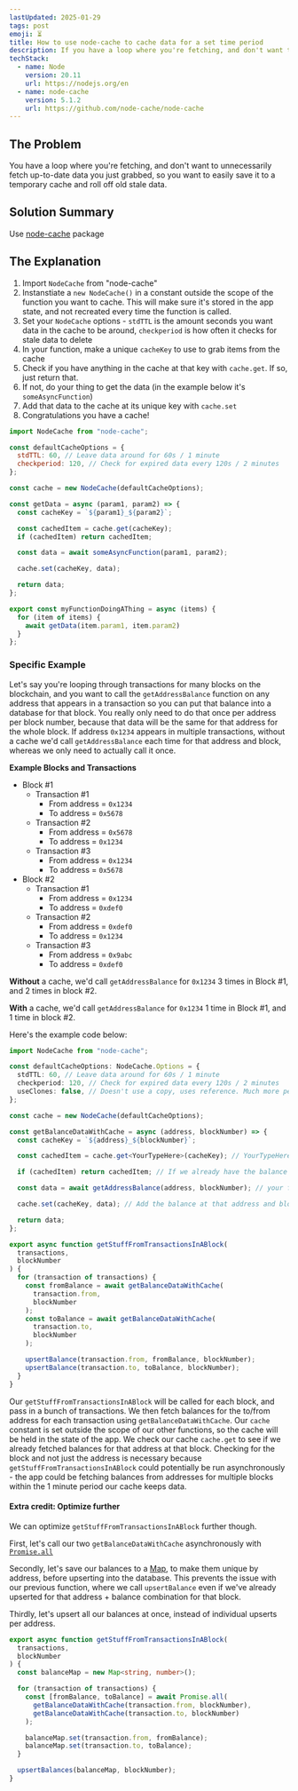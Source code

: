 ```yaml
---
lastUpdated: 2025-01-29
tags: post
emoji: ⏳
title: How to use node-cache to cache data for a set time period
description: If you have a loop where you're fetching, and don't want to unnecessarily fetch up-to-date data you just grabbed, you can use node-cache to easily save it to a temporary cache and roll off old data.
techStack:
  - name: Node
    version: 20.11
    url: https://nodejs.org/en
  - name: node-cache
    version: 5.1.2
    url: https://github.com/node-cache/node-cache
---
```


## The Problem

You have a loop where you're fetching, and don't want to unnecessarily fetch up-to-date data you just grabbed, so you want to easily save it to a temporary cache and roll off old stale data.

## Solution Summary

Use [node-cache](https://github.com/node-cache/node-cache) package

## The Explanation

1. Import `NodeCache` from "node-cache"
2. Instanstiate a `new NodeCache()` in a constant outside the scope of the function you want to cache. This will make sure it's stored in the app state, and not recreated every time the function is called.
3. Set your `NodeCache` options - `stdTTL` is the amount seconds you want data in the cache to be around, `checkperiod` is how often it checks for stale data to delete
4. In your function, make a unique `cacheKey` to use to grab items from the cache
5. Check if you have anything in the cache at that key with `cache.get`. If so, just return that.
6. If not, do your thing to get the data (in the example below it's `someAsyncFunction`)
7. Add that data to the cache at its unique key with `cache.set`
8. Congratulations you have a cache!

```js
import NodeCache from "node-cache";

const defaultCacheOptions = {
  stdTTL: 60, // Leave data around for 60s / 1 minute
  checkperiod: 120, // Check for expired data every 120s / 2 minutes
};

const cache = new NodeCache(defaultCacheOptions);

const getData = async (param1, param2) => {
  const cacheKey = `${param1}_${param2}`;

  const cachedItem = cache.get(cacheKey);
  if (cachedItem) return cachedItem;

  const data = await someAsyncFunction(param1, param2);

  cache.set(cacheKey, data);

  return data;
};

export const myFunctionDoingAThing = async (items) {
  for (item of items) {
    await getData(item.param1, item.param2)
  }
};


```

### Specific Example

Let's say you're looping through transactions for many blocks on the blockchain, and you want to call the `getAddressBalance` function on any address that appears in a transaction so you can put that balance into a database for that block. You really only need to do that once per address per block number, because that data will be the same for that address for the whole block. If address `0x1234` appears in multiple transactions, without a cache we'd call `getAddressBalance` each time for that address and block, whereas we only need to actually call it once.

**Example Blocks and Transactions**

- Block #1
  - Transaction #1
    - From address = `0x1234`
    - To address = `0x5678`
  - Transaction #2
    - From address = `0x5678`
    - To address = `0x1234`
  - Transaction #3
    - From address = `0x1234`
    - To address = `0x5678`
- Block #2
  - Transaction #1
    - From address = `0x1234`
    - To address = `0xdef0`
  - Transaction #2
    - From address = `0xdef0`
    - To address = `0x1234`
  - Transaction #3
    - From address = `0x9abc`
    - To address = `0xdef0`

**Without** a cache, we'd call `getAddressBalance` for `0x1234` 3 times in Block #1, and 2 times in block #2.

**With** a cache, we'd call `getAddressBalance` for `0x1234` 1 time in Block #1, and 1 time in block #2.

Here's the example code below:

```ts
import NodeCache from "node-cache";

const defaultCacheOptions: NodeCache.Options = {
  stdTTL: 60, // Leave data around for 60s / 1 minute
  checkperiod: 120, // Check for expired data every 120s / 2 minutes
  useClones: false, // Doesn't use a copy, uses reference. Much more performant. Good if you're not mutating anything.
};

const cache = new NodeCache(defaultCacheOptions);

const getBalanceDataWithCache = async (address, blockNumber) => {
  const cacheKey = `${address}_${blockNumber}`;

  const cachedItem = cache.get<YourTypeHere>(cacheKey); // YourTypeHere is the type of the data in the cache

  if (cachedItem) return cachedItem; // If we already have the balance for that address in this block, we don't need it again

  const data = await getAddressBalance(address, blockNumber); // your function that gets the balance

  cache.set(cacheKey, data); // Add the balance at that address and block to the cache

  return data;
};

export async function getStuffFromTransactionsInABlock(
  transactions,
  blockNumber
) {
  for (transaction of transactions) {
    const fromBalance = await getBalanceDataWithCache(
      transaction.from,
      blockNumber
    );
    const toBalance = await getBalanceDataWithCache(
      transaction.to,
      blockNumber
    );

    upsertBalance(transaction.from, fromBalance, blockNumber);
    upsertBalance(transaction.to, toBalance, blockNumber);
  }
}
```

Our `getStuffFromTransactionsInABlock` will be called for each block, and pass in a bunch of transactions. We then fetch balances for the to/from address for each transaction using `getBalanceDataWithCache`. Our `cache` constant is set outside the scope of our other functions, so the cache will be held in the state of the app. We check our cache `cache.get` to see if we already fetched balances for that address at that block. Checking for the block and not just the address is necessary because `getStuffFromTransactionsInABlock` could potentially be run asynchronously - the app could be fetching balances from addresses for multiple blocks within the 1 minute period our cache keeps data.

#### Extra credit: Optimize further

We can optimize `getStuffFromTransactionsInABlock` further though.

First, let's call our two `getBalanceDataWithCache` asynchronously with [`Promise.all`](https://developer.mozilla.org/en-US/docs/Web/JavaScript/Reference/Global_Objects/Promise/all)

Secondly, let's save our balances to a [Map](https://developer.mozilla.org/en-US/docs/Web/JavaScript/Reference/Global_Objects/Map), to make them unique by address, before upserting into the database. This prevents the issue with our previous function, where we call `upsertBalance` even if we've already upserted for that address + balance combination for that block.

Thirdly, let's upsert all our balances at once, instead of individual upserts per address.

```ts
export async function getStuffFromTransactionsInABlock(
  transactions,
  blockNumber
) {
  const balanceMap = new Map<string, number>();

  for (transaction of transactions) {
    const [fromBalance, toBalance] = await Promise.all(
      getBalanceDataWithCache(transaction.from, blockNumber),
      getBalanceDataWithCache(transaction.to, blockNumber)
    );

    balanceMap.set(transaction.from, fromBalance);
    balanceMap.set(transaction.to, toBalance);
  }

  upsertBalances(balanceMap, blockNumber);
}
```
